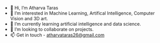 - 👋 Hi, I’m Atharva Taras 
- 👀 I’m interested in Machine Learning, Artifical Intelligence, Computer Vision and 3D art.
- 🌱 I’m currently learning artificial intelligence and data science.
- 💞️ I’m looking to collaborate on projects.
- 📫 Get in touch - atharvataras26@gmail.com

<!---
AtharvaTaras/AtharvaTaras is a ✨ special ✨ repository because its `README.md` (this file) appears on your GitHub profile.
You can click the Preview link to take a look at your changes.
--->
